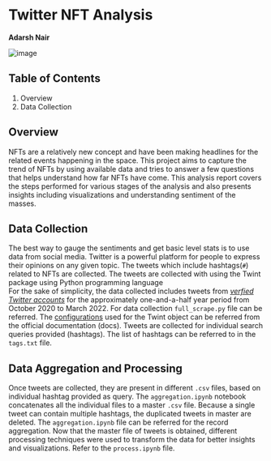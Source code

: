 # Twitter NFT Analysis
**Adarsh Nair**

![image](https://user-images.githubusercontent.com/51357266/160265904-9abf64c4-c185-4ebc-b09a-4a730009d138.png)

## Table of Contents
1) Overview
2) Data Collection

## Overview
  NFTs are a relatively new concept and have been making headlines for the related events happening in the space. This project aims to capture the trend of NFTs by using available data and tries to answer a few questions that helps understand how far NFTs have come. This analysis report covers the steps performed for various stages of the analysis and also presents insights including visualizations and understanding sentiment of the masses.

## Data Collection
  The best way to gauge the sentiments and get basic level stats is to use data from social media. Twitter is a powerful platform for people to express their opinions on any given topic. The tweets which include hashtags(`#`) related to NFTs are collected. The tweets are collected with using the Twint package using Python programming language  
  For the sake of simplicity, the data collected includes tweets from _[verfied Twitter accounts](https://help.twitter.com/en/managing-your-account/twitter-verified-accounts)_ for the approximately one-and-a-half year period from October 2020 to March 2022. For data collection `full_scrape.py` file can be referred. The [configurations](https://github.com/twintproject/twint/wiki/Configuration) used for the Twint object can be referred from the official documentation (docs). 
  Tweets are collected for individual search queries provided (hashtags). The list of hashtags can be referred to in the `tags.txt` file.
  
## Data Aggregation and Processing
  Once tweets are collected, they are present in different `.csv` files, based on individual hashtag provided as query. The `aggregation.ipynb` notebook concatenates all the individual files to a master `.csv` file. Because a single tweet can contain multiple hashtags, the duplicated tweets in master are deleted. The `aggregation.ipynb` file can be referred for the record aggregation.
  Now that the master file of tweets is obtained, different processing techniques were used to transform the data for better insights and visualizations. Refer to the  `process.ipynb` file.
  
  
  

  

